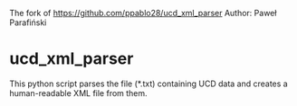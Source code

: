 The fork of https://github.com/ppablo28/ucd_xml_parser
Author: Paweł Parafiński

ucd_xml_parser
==============

This python script parses the file (*.txt) containing UCD data and creates a human-readable XML file from them.
